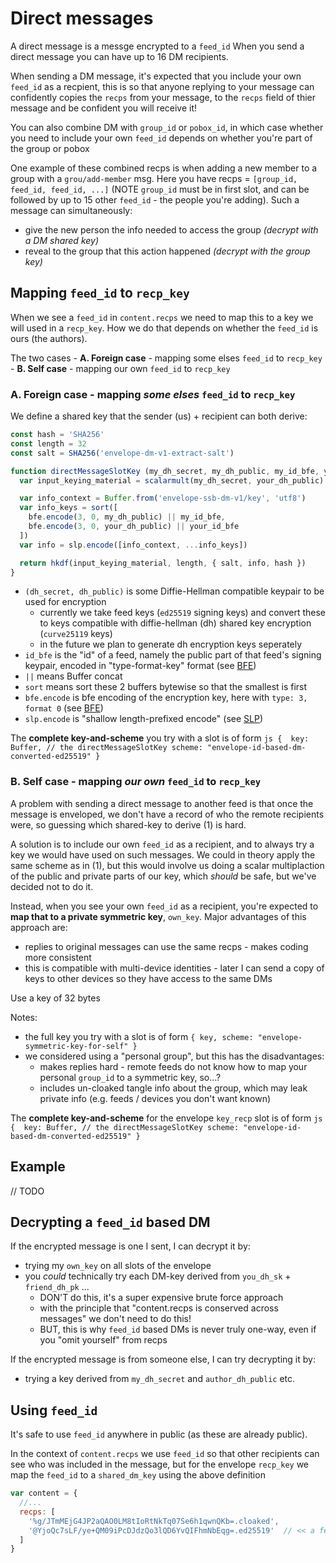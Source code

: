 # Direct messages

A direct message is a messge encrypted to a `feed_id`
When you send a direct message you can have up to 16 DM recipients.

When sending a DM message, it's expected that you include your own `feed_id` as a recpient,
this is so that anyone replying to your message can confidently copies the `recps` from your message,
to the `recps` field of thier message and be confident you will receive it!

You can also combine DM with `group_id` or `pobox_id`, in which case whether you need to include
your own `feed_id` depends on whether you're part of the group or pobox

One example of these combined recps is when adding a new member to a group with a `grou/add-member` msg.
Here you have recps = `[group_id, feed_id, feed_id, ...]` (NOTE `group_id` must be in first slot, and can
be followed by up to 15 other `feed_id` - the people you're adding).
Such a message can simultaneously:
- give the new person the info needed to access the group _(decrypt with a DM shared key)_
- reveal to the group that this action happened _(decrypt with the group key)_

## Mapping `feed_id` to `recp_key`

When we see a `feed_id` in `content.recps` we need to map this to a key we will used in a `recp_key`.
How we do that depends on whether the `feed_id` is ours (the authors).

The two cases
    - **A. Foreign case** - mapping some elses `feed_id` to `recp_key`
    - **B. Self case** - mapping our own `feed_id` to `recp_key`

### A. Foreign case - mapping _some elses_ `feed_id` to `recp_key`

We define a shared key that the sender (us) + recipient can both derive:

```js
const hash = 'SHA256'
const length = 32
const salt = SHA256('envelope-dm-v1-extract-salt')

function directMessageSlotKey (my_dh_secret, my_dh_public, my_id_bfe, your_dh_public, your_id_bfe) {
  var input_keying_material = scalarmult(my_dh_secret, your_dh_public)

  var info_context = Buffer.from('envelope-ssb-dm-v1/key', 'utf8')
  var info_keys = sort([
    bfe.encode(3, 0, my_dh_public) || my_id_bfe,
    bfe.encode(3, 0, your_dh_public) || your_id_bfe
  ])
  var info = slp.encode([info_context, ...info_keys])

  return hkdf(input_keying_material, length, { salt, info, hash })
}
```

- `(dh_secret, dh_public)` is some Diffie-Hellman compatible keypair to be used for encryption 
    - currently we take feed keys (`ed25519` signing keys) and convert these to keys compatible with diffie-hellman (dh) shared key encryption (`curve25119` keys)
    - in the future we plan to generate dh encryption keys seperately
- `id_bfe` is the "id" of a feed, namely the public part of that feed's signing keypair, encoded in "type-format-key" format (see [BFE])
- `||` means Buffer concat
- `sort` means sort these 2 buffers bytewise so that the smallest is first
- `bfe.encode` is bfe encoding of the encryption key, here with `type: 3, format 0` (see [BFE])
- `slp.encode` is "shallow length-prefixed encode" (see [SLP])

The **complete key-and-scheme** you try with a slot is of form 
    ```js
    { 
      key: Buffer, // the directMessageSlotKey
      scheme: "envelope-id-based-dm-converted-ed25519"
    }
    ```

### B. Self case - mapping _our own_ `feed_id` to `recp_key`

A problem with sending a direct message to another feed is that once the message is enveloped, we don't have a record of
who the remote recipients were, so guessing which shared-key to derive (1) is hard.

A solution is to include our own `feed_id` as a recipient, and to always try a key we would have used on such messages.
We could in theory apply the same scheme as in (1), but this would involve us doing a scalar multiplaction of the public and private parts
of our key, which _should_ be safe, but we've decided not to do it.


Instead, when you see your own `feed_id` as a recipient, you're expected to **map that to a private symmetric key**, `own_key`.
Major advantages of this approach are:
- replies to original messages can use the same recps - makes coding more consistent
- this is compatible with multi-device identities - later I can send a copy of keys to other devices so they have access to the same DMs

Use a key of 32 bytes

Notes:
- the full key you try with a slot is of form `{ key, scheme: "envelope-symmetric-key-for-self" }`
- we considered using a "personal group", but this has the disadvantages:
    - makes replies hard - remote feeds do not know how to map your personal `group_id` to a symmetric key, so...?
    - includes un-cloaked tangle info about the group, which may leak private info (e.g. feeds / devices you don't want known)

The **complete key-and-scheme** for the envelope `key_recp` slot is of form
    ```js
    { 
      key: Buffer, // the directMessageSlotKey
      scheme: "envelope-id-based-dm-converted-ed25519"
    }
    ```

## Example

// TODO

## Decrypting a `feed_id` based DM

If the encrypted message is one I sent, I can decrypt it by:
- trying my `own_key` on all slots of the envelope
- you _could_ technically try each DM-key derived from `you_dh_sk` + `friend_dh_pk` ... 
    - DON'T do this, it's a super expensive brute force approach
    - with the principle that "content.recps is conserved across messages" we don't need to do this!
    - BUT, this is why `feed_id` based DMs is never truly one-way, even if you "omit yourself" from recps

If the encrypted message is from someone else, I can try decrypting it by:
- trying a key derived from `my_dh_secret` and `author_dh_public` etc.



## Using `feed_id`

It's safe to use `feed_id` anywhere in public (as these are already public).

In the context of `content.recps` we use `feed_id` so that other recipients can see who
was included in the message, but for the envelope `recp_key` we map the `feed_id` to a `shared_dm_key`
using the above definition

```js
var content = {
  //...
  recps: [
    '%g/JTmMEjG4JP2aQAO0LM8tIoRtNkTq07Se6h1qwnQKb=.cloaked',
    '@YjoQc7sLF/ye+QM09iPcDJdzQo3lQD6YvQIFhmNbEqg=.ed25519'  // << a feed_id
  ]
}
```



[SLP]: https://github.com/ssbc/envelope-spec/blob/master/encoding/slp.md
[BFE]: https://github.com/ssb-ngi-pointer/ssb-bfe-spec
